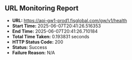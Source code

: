 ## URL Monitoring Report

- **URL:** https://api-gw1-prod1.fisglobal.com/gw/v1/health
- **Start Time:** 2025-06-07T20:41:26.516353
- **End Time:** 2025-06-07T20:41:26.710184
- **Total Time Taken:** 0.193831 seconds
- **HTTP Status Code:** 200
- **Status:** Success
- **Failure Reason:** N/A
